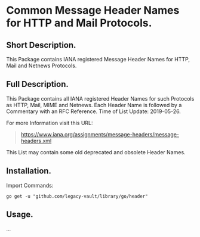 # Common Message Header Names for HTTP and Mail Protocols.


## Short Description.

This Package contains IANA registered Message Header Names for HTTP, Mail and Netnews Protocols.

## Full Description.

This Package contains all IANA registered Header Names for such Protocols as HTTP, Mail, MIME and Netnews. Each Header Name is followed by a Commentary with an RFC Reference. Time of List Update: 2019-05-26.

For more Information visit this URL:
> https://www.iana.org/assignments/message-headers/message-headers.xml

This List may contain some old deprecated and obsolete Header Names.

## Installation.

Import Commands:
```
go get -u "github.com/legacy-vault/library/go/header"
```

## Usage.

...
